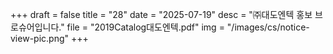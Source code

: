 +++
draft = false
title = "28"
date = "2025-07-19"
desc = "㈜대도엔텍 홍보 브로슈어입니다."
file = "2019Catalog대도엔텍.pdf"
img = "/images/cs/notice-view-pic.png"
+++
